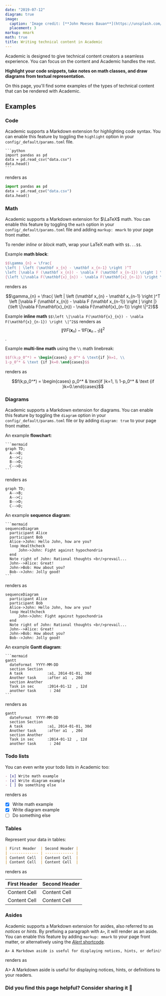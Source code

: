 ```yaml
---
date: "2019-07-12"
diagram: true
image:
  caption: 'Image credit: [**John Moeses Bauan**](https://unsplash.com/photos/OGZtQF8iC0g)'
  placement: 3
markup: mmark
math: true
title: Writing technical content in Academic
---
```


Academic is designed to give technical content creators a seamless experience. You can focus on the content and Academic handles the rest.

**Highlight your code snippets, take notes on math classes, and draw diagrams from textual representation.**

On this page, you'll find some examples of the types of technical content that can be rendered with Academic.

## Examples

### Code

Academic supports a Markdown extension for highlighting code syntax. You can enable this feature by toggling the `highlight` option in your `config/_default/params.toml` file.

    ```python
    import pandas as pd
    data = pd.read_csv("data.csv")
    data.head()
    ```

renders as

```python
import pandas as pd
data = pd.read_csv("data.csv")
data.head()
```

### Math

Academic supports a Markdown extension for $\LaTeX$ math. You can enable this feature by toggling the `math` option in your `config/_default/params.toml` file and adding `markup: mmark` to your page front matter.

To render *inline* or *block* math, wrap your LaTeX math with `$$...$$`.

Example **math block**:

```tex
$$\gamma_{n} = \frac{ 
\left | \left (\mathbf x_{n} - \mathbf x_{n-1} \right )^T 
\left [\nabla F (\mathbf x_{n}) - \nabla F (\mathbf x_{n-1}) \right ] \right |}
{\left \|\nabla F(\mathbf{x}_{n}) - \nabla F(\mathbf{x}_{n-1}) \right \|^2}$$
```

renders as

$$\gamma_{n} = \frac{ \left | \left (\mathbf x_{n} - \mathbf x_{n-1} \right )^T \left [\nabla F (\mathbf x_{n}) - \nabla F (\mathbf x_{n-1}) \right ] \right |}{\left \|\nabla F(\mathbf{x}_{n}) - \nabla F(\mathbf{x}_{n-1}) \right \|^2}$$

Example **inline math** `$$\left \|\nabla F(\mathbf{x}_{n}) - \nabla F(\mathbf{x}_{n-1}) \right \|^2$$` renders as $$\left \|\nabla F(\mathbf{x}_{n}) - \nabla F(\mathbf{x}_{n-1}) \right \|^2$$ .

Example **multi-line math** using the `\\` math linebreak:

```tex
$$f(k;p_0^*) = \begin{cases} p_0^* & \text{if }k=1, \\
1-p_0^* & \text {if }k=0.\end{cases}$$
```

renders as

$$f(k;p_0^*) = \begin{cases} p_0^* & \text{if }k=1, \\
1-p_0^* & \text {if }k=0.\end{cases}$$

### Diagrams

Academic supports a Markdown extension for diagrams. You can enable this feature by toggling the `diagram` option in your `config/_default/params.toml` file or by adding `diagram: true` to your page front matter.

An example **flowchart**:

    ```mermaid
    graph TD;
      A-->B;
      A-->C;
      B-->D;
      C-->D;
    ```

renders as

```mermaid
graph TD;
  A-->B;
  A-->C;
  B-->D;
  C-->D;
```

An example **sequence diagram**:

    ```mermaid
    sequenceDiagram
      participant Alice
      participant Bob
      Alice->John: Hello John, how are you?
      loop Healthcheck
          John->John: Fight against hypochondria
      end
      Note right of John: Rational thoughts <br/>prevail...
      John-->Alice: Great!
      John->Bob: How about you?
      Bob-->John: Jolly good!
    ```

renders as

```mermaid
sequenceDiagram
  participant Alice
  participant Bob
  Alice->John: Hello John, how are you?
  loop Healthcheck
      John->John: Fight against hypochondria
  end
  Note right of John: Rational thoughts <br/>prevail...
  John-->Alice: Great!
  John->Bob: How about you?
  Bob-->John: Jolly good!
```

An example **Gantt diagram**:

    ```mermaid
    gantt
      dateFormat  YYYY-MM-DD
      section Section
      A task           :a1, 2014-01-01, 30d
      Another task     :after a1  , 20d
      section Another
      Task in sec      :2014-01-12  , 12d
      another task      : 24d
    ```

renders as

```mermaid
gantt
  dateFormat  YYYY-MM-DD
  section Section
  A task           :a1, 2014-01-01, 30d
  Another task     :after a1  , 20d
  section Another
  Task in sec      :2014-01-12  , 12d
  another task      : 24d
```

### Todo lists

You can even write your todo lists in Academic too:

```markdown
- [x] Write math example
- [x] Write diagram example
- [ ] Do something else
```

renders as

- [x] Write math example
- [x] Write diagram example
- [ ] Do something else

### Tables

Represent your data in tables:

```markdown
| First Header  | Second Header |
| ------------- | ------------- |
| Content Cell  | Content Cell  |
| Content Cell  | Content Cell  |
```

renders as

| First Header  | Second Header |
| ------------- | ------------- |
| Content Cell  | Content Cell  |
| Content Cell  | Content Cell  |

### Asides

Academic supports a Markdown extension for asides, also referred to as *notices* or *hints*. By prefixing a paragraph with `A>`, it will render as an aside. You can enable this feature by adding `markup: mmark` to your page front matter, or alternatively using the [*Alert* shortcode](https://sourcethemes.com/academic/docs/writing-markdown-latex/#alerts).

```markdown
A> A Markdown aside is useful for displaying notices, hints, or definitions to your readers.
```

renders as

A> A Markdown aside is useful for displaying notices, hints, or definitions to your readers.

### Did you find this page helpful? Consider sharing it 🙌
